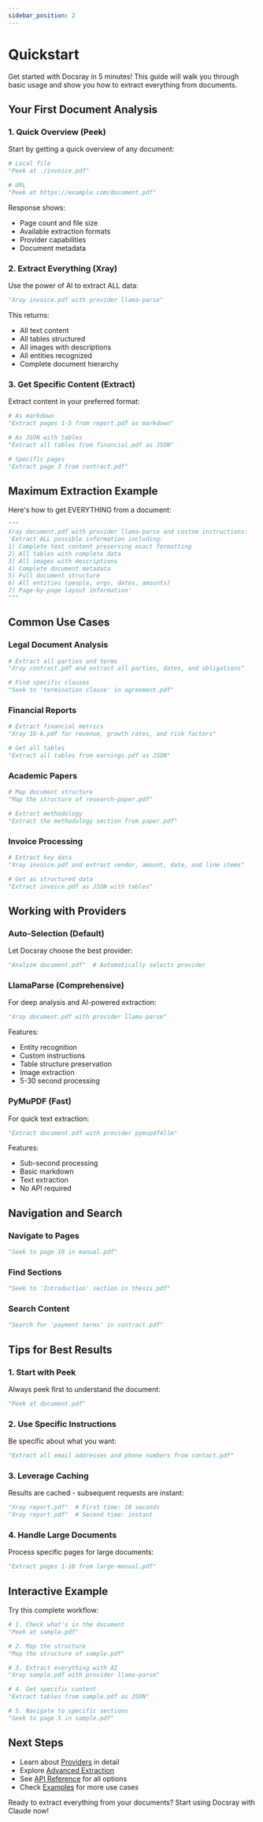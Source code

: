 ```yaml
---
sidebar_position: 2
---
```


# Quickstart

Get started with Docsray in 5 minutes! This guide will walk you through basic usage and show you how to extract everything from documents.

## Your First Document Analysis

### 1. Quick Overview (Peek)

Start by getting a quick overview of any document:

```python
# Local file
"Peek at ./invoice.pdf"

# URL
"Peek at https://example.com/document.pdf"
```

Response shows:
- Page count and file size
- Available extraction formats
- Provider capabilities
- Document metadata

### 2. Extract Everything (Xray)

Use the power of AI to extract ALL data:

```python
"Xray invoice.pdf with provider llama-parse"
```

This returns:
- All text content
- All tables structured
- All images with descriptions
- All entities recognized
- Complete document hierarchy

### 3. Get Specific Content (Extract)

Extract content in your preferred format:

```python
# As markdown
"Extract pages 1-5 from report.pdf as markdown"

# As JSON with tables
"Extract all tables from financial.pdf as JSON"

# Specific pages
"Extract page 3 from contract.pdf"
```

## Maximum Extraction Example

Here's how to get EVERYTHING from a document:

```python
"""
Xray document.pdf with provider llama-parse and custom instructions: 
'Extract ALL possible information including: 
1) Complete text content preserving exact formatting
2) All tables with complete data
3) All images with descriptions
4) Complete document metadata
5) Full document structure
6) All entities (people, orgs, dates, amounts)
7) Page-by-page layout information'
"""
```

## Common Use Cases

### Legal Document Analysis

```python
# Extract all parties and terms
"Xray contract.pdf and extract all parties, dates, and obligations"

# Find specific clauses
"Seek to 'termination clause' in agreement.pdf"
```

### Financial Reports

```python
# Extract financial metrics
"Xray 10-k.pdf for revenue, growth rates, and risk factors"

# Get all tables
"Extract all tables from earnings.pdf as JSON"
```

### Academic Papers

```python
# Map document structure
"Map the structure of research-paper.pdf"

# Extract methodology
"Extract the methodology section from paper.pdf"
```

### Invoice Processing

```python
# Extract key data
"Xray invoice.pdf and extract vendor, amount, date, and line items"

# Get as structured data
"Extract invoice.pdf as JSON with tables"
```

## Working with Providers

### Auto-Selection (Default)
Let Docsray choose the best provider:

```python
"Analyze document.pdf"  # Automatically selects provider
```

### LlamaParse (Comprehensive)
For deep analysis and AI-powered extraction:

```python
"Xray document.pdf with provider llama-parse"
```

Features:
- Entity recognition
- Custom instructions
- Table structure preservation
- Image extraction
- 5-30 second processing

### PyMuPDF (Fast)
For quick text extraction:

```python
"Extract document.pdf with provider pymupdf4llm"
```

Features:
- Sub-second processing
- Basic markdown
- Text extraction
- No API required

## Navigation and Search

### Navigate to Pages

```python
"Seek to page 10 in manual.pdf"
```

### Find Sections

```python
"Seek to 'Introduction' section in thesis.pdf"
```

### Search Content

```python
"Search for 'payment terms' in contract.pdf"
```

## Tips for Best Results

### 1. Start with Peek
Always peek first to understand the document:
```python
"Peek at document.pdf"
```

### 2. Use Specific Instructions
Be specific about what you want:
```python
"Extract all email addresses and phone numbers from contact.pdf"
```

### 3. Leverage Caching
Results are cached - subsequent requests are instant:
```python
"Xray report.pdf"  # First time: 10 seconds
"Xray report.pdf"  # Second time: instant
```

### 4. Handle Large Documents
Process specific pages for large documents:
```python
"Extract pages 1-10 from large-manual.pdf"
```

## Interactive Example

Try this complete workflow:

```python
# 1. Check what's in the document
"Peek at sample.pdf"

# 2. Map the structure
"Map the structure of sample.pdf"

# 3. Extract everything with AI
"Xray sample.pdf with provider llama-parse"

# 4. Get specific content
"Extract tables from sample.pdf as JSON"

# 5. Navigate to specific sections
"Seek to page 5 in sample.pdf"
```

## Next Steps

- Learn about [Providers](../providers/overview) in detail
- Explore [Advanced Extraction](../examples/comprehensive-extraction)
- See [API Reference](../api/tools) for all options
- Check [Examples](../examples/basic-extraction) for more use cases

Ready to extract everything from your documents? Start using Docsray with Claude now!